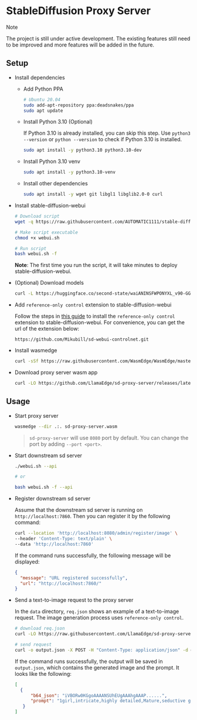 # StableDiffusion Proxy Server

> [!NOTE]
> The project is still under active development. The existing features still need to be improved and more features will be added in the future.

## Setup

- Install dependencies

  - Add Python PPA

    ```bash
    # Ubuntu 20.04
    sudo add-apt-repository ppa:deadsnakes/ppa
    sudo apt update
    ```

  - Install Python 3.10 (Optional)

    If Python 3.10 is already installed, you can skip this step. Use `python3 --version` or `python --version` to check if Python 3.10 is installed.

    ```bash
    sudo apt install -y python3.10 python3.10-dev
    ```

  - Install Python 3.10 venv

    ```bash
    sudo apt install -y python3.10-venv
    ```

  - Install other dependencies

    ```bash
    sudo apt install -y wget git libgl1 libglib2.0-0 curl
    ```

- Install stable-diffusion-webui

  ```bash
  # Download script
  wget -q https://raw.githubusercontent.com/AUTOMATIC1111/stable-diffusion-webui/master/webui.sh

  # Make script executable
  chmod +x webui.sh

  # Run script
  bash webui.sh -f
  ```

  **Note**: The first time you run the script, it will take minutes to deploy stable-diffusion-webui.

- (Optional) Download models

  ```bash
  curl -L https://huggingface.co/second-state/waiANINSFWPONYXL_v90-GGUF/resolve/main/waiANINSFWPONYXL_v90-f16.safetensors -o ./stable-diffusion-webui/models/Stable-diffusion/waiANINSFWPONYXL_v90-f16.safetensors
  ```

- Add `reference-only control` extension to stable-diffusion-webui

  Follow the steps in [this guide](https://github.com/Mikubill/sd-webui-controlnet?tab=readme-ov-file#installation) to install the `reference-only control` extension to stable-diffusion-webui. For convenience, you can get the url of the extension below:

  ```text
  https://github.com/Mikubill/sd-webui-controlnet.git
  ```

- Install wasmedge

  ```bash
  curl -sSf https://raw.githubusercontent.com/WasmEdge/WasmEdge/master/utils/install_v2.sh | bash -s -- -v 0.14.1
  ```

- Download proxy server wasm app

  ```bash
  curl -LO https://github.com/LlamaEdge/sd-proxy-server/releases/latest/download/sd-proxy-server.wasm
  ```

## Usage

- Start proxy server

  ```bash
  wasmedge --dir .:. sd-proxy-server.wasm
  ```

  > `sd-proxy-server` will use `8080` port by default. You can change the port by adding `--port <port>`.

- Start downstream sd server

  ```bash
  ./webui.sh --api

  # or

  bash webui.sh -f --api
  ```

- Register downstream sd server

  Assume that the downstream sd server is running on `http://localhost:7860`. Then you can register it by the following command:

  ```bash
  curl --location 'http://localhost:8080/admin/register/image' \
  --header 'Content-Type: text/plain' \
  --data 'http://localhost:7860'
  ```

  If the command runs successfully, the following message will be displayed:

  ```json
  {
    "message": "URL registered successfully",
    "url": "http://localhost:7860/"
  }
  ```

- Send a text-to-image request to the proxy server

  In the `data` directory, `req.json` shows an example of a text-to-image request. The image generation process uses `reference-only control`.

  ```bash
  # download req.json
  curl -LO https://raw.githubusercontent.com/LlamaEdge/sd-proxy-server/main/data/req.json

  # send request
  curl -o output.json -X POST -H "Content-Type: application/json" -d @req.json http://localhost:8080/v1/images/generations
  ```

  If the command runs successfully, the output will be saved in `output.json`, which contains the generated image and the prompt. It looks like the following:

  ```json
  [
    {
        "b64_json": "iVBORw0KGgoAAAANSUhEUgAAAhgAAAP......",
        "prompt": "1girl,intricate,highly detailed,Mature,seductive gaze,teasing expression,sexy posture,solo,Moderate breasts,Charm,alluring,Hot,tsurime,lipstick,stylish_pose,long hair,long_eyelashes,black hair,bar,dress,"
     }
  ]
  ```
